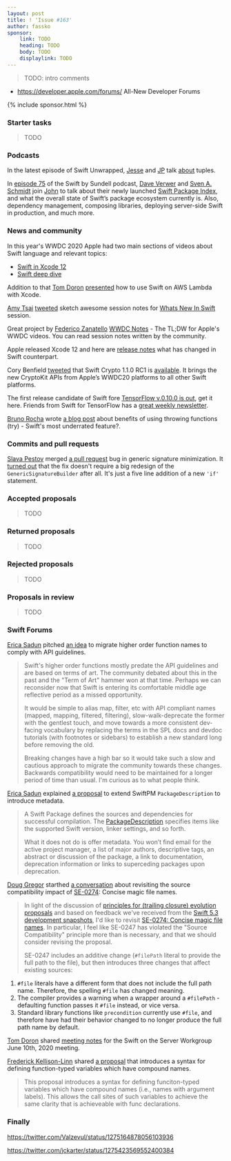```yaml
---
layout: post
title: ! 'Issue #163'
author: fassko
sponsor:
    link: TODO
    heading: TODO
    body: TODO
    displaylink: TODO
---
```


> TODO: intro comments

* https://developer.apple.com/forums/ All-New Developer Forums

<!--excerpt-->

{% include sponsor.html %}

### Starter tasks

> TODO

### Podcasts

In the latest episode of Swift Unwrapped, [Jesse](https://twitter.com/jesse_squires) and [JP](https://twitter.com/simjp) talk [about](https://spec.fm/podcasts/swift-unwrapped/fxMk4ipF) tuples.

In [episode 75](https://www.swiftbysundell.com/podcast/75/) of the Swift by Sundell podcast, [Dave Verwer](https://twitter.com/daveverwer) and [Sven A. Schmidt](https://twitter.com/_sa_s) join [John](https://twitter.com/johnsundell) to talk about their newly launched [Swift Package Index](https://swiftpackageindex.com/), and what the overall state of Swift’s package ecosystem currently is. Also, dependency management, composing libraries, deploying server-side Swift in production, and much more.

### News and community

In this year's WWDC 2020 Apple had two main sections of videos about Swift language and relevant topics:

* [Swift in Xcode 12](https://developer.apple.com/news/?id=4nh602ih)
* [Swift deep dive](https://developer.apple.com/news/?id=tjv7v7k1)

Addition to that [Tom Doron](https://twitter.com/tomerdoron) [presented](https://t.co/EjxMrRoGLj?amp=1) how to use Swift on AWS Lambda with Xcode.

[Amy Tsai](https://twitter.com/mousiechika) [tweeted](https://twitter.com/mousiechika/status/1275547535206166531) sketch awesome session notes for [Whats New In Swift](https://developer.apple.com/videos/play/wwdc2020/10170/) session.

Great project by [Federico Zanatello](https://twitter.com/zntfdr) [WWDC Notes](https://www.wwdcnotes.com/) - The TL;DW for Apple's WWDC videos. You can read session notes written by the community.

Apple released Xcode 12 and here are [release notes](https://developer.apple.com/documentation/xcode-release-notes/xcode-12-beta-release-notes#Swift) what has changed in Swift counterpart.

Cory Benfield [tweeted](https://twitter.com/Lukasaoz/status/1275167892510826502) that Swift Crypto 1.1.0 RC1 is [available](https://github.com/apple/swift-crypto/releases/tag/1.1.0-rc.1). It brings the new CryptoKit APIs from Apple’s WWDC20 platforms to all other Swift platforms.

The first release candidate of Swift fore [TensorFlow v.0.10.0 is out](https://github.com/tensorflow/swift/blob/master/Installation.md#release-candidates), get it here. Friends from Swift for TensorFlow has a [great weekly newsletter](https://www.s4tfnews.com/).

[Bruno Rocha](https://twitter.com/rockthebruno) wrote [a blog post](https://swiftrocks.com/benefits-of-throwing-functions-try-swift-underrated-feature) about benefits of using throwing functions (try) - Swift's most underrated feature?.

### Commits and pull requests

[Slava Pestov](https://twitter.com/slava_pestov) merged [a pull request](https://github.com/apple/swift/pull/32488) bug in generic signature minimization. It [turned out](https://twitter.com/slava_pestov/status/1274914547728515072) that the fix doesn't require a big redesign of the `GenericSignatureBuilder` after all. It's just a five line addition of a new `'if'` statement.

### Accepted proposals

> TODO

### Returned proposals

> TODO

### Rejected proposals

> TODO

### Proposals in review

> TODO

### Swift Forums

[Erica Sadun](https://twitter.com/ericasadun) pitched [an idea](https://forums.swift.org/t/returning-to-an-old-hobbyhorse-migrating-higher-order-function-names-to-comply-with-api-guidelines/37728) to migrate higher order function names to comply with API guidelines.

> Swift's higher order functions mostly predate the API guidelines and are based on terms of art. The community debated about this in the past and the "Term of Art" hammer won at that time. Perhaps we can reconsider now that Swift is entering its comfortable middle age reflective period as a missed opportunity.
>
> It would be simple to alias map, filter, etc with API compliant names (mapped, mapping, filtered, filtering), slow-walk-deprecate the former with the gentlest touch, and move towards a more consistent dev-facing vocabulary by replacing the terms in the SPL docs and devdoc tutorials (with footnotes or sidebars) to establish a new standard long before removing the old.
>
> Breaking changes have a high bar so it would take such a slow and cautious approach to migrate the community towards these changes. Backwards compatibility would need to be maintained for a longer period of time than usual. I'm curious as to what people think.

[Erica Sadun](https://twitter.com/ericasadun) explained [a proposal](https://forums.swift.org/t/extend-swiftpm-packagedescription-to-introduce-metadata/37722) to extend SwiftPM `PackageDescription` to introduce metadata.

> A Swift Package defines the sources and dependencies for successful compilation. The [PackageDescription](https://docs.swift.org/package-manager/) specifies items like the supported Swift version, linker settings, and so forth.
> 
> What it does not do is offer metadata. You won’t find email for the active project manager, a list of major authors, descriptive tags, an abstract or discussion of the package, a link to documentation, deprecation information or links to superceding packages upon deprecation.

[Doug Gregor](https://twitter.com/dgregor79) starthed [a conversation](https://forums.swift.org/t/revisiting-the-source-compatibility-impact-of-se-0274-concise-magic-file-names/37720) about revisiting the source compatibility impact of [SE-0274](https://github.com/apple/swift-evolution/blob/master/proposals/0274-magic-file.md): Concise magic file names.

> In light of the discussion of [principles for (trailing closure) evolution proposals](https://forums.swift.org/t/principles-for-trailing-closure-evolution-proposals/37265) and based on feedback we've received from the [Swift 5.3 development snapshots](https://swift.org/download/#snapshots), I'd like to revisit [SE-0274: Concise magic file names](https://github.com/apple/swift-evolution/blob/master/proposals/0274-magic-file.md). In particular, I feel like SE-0247 has violated the "Source Compatibility" principle more than is necessary, and that we should consider revising the proposal.
> 
> SE-0247 includes an additive change (`#filePath` literal to provide the full path to the file), but then introduces three changes that affect existing sources:
> 
1. `#file` literals have a different form that does not include the full path name. Therefore, the spelling `#file` has changed meaning.
2. The compiler provides a warning when a wrapper around a `#filePath` -defaulting function passes it `#file` instead, or vice versa.
3. Standard library functions like `precondition` currently use `#file`, and therefore have had their behavior changed to no longer produce the full path name by default.

[Tom Doron](https://forums.swift.org/u/tomerd) shared [meeting notes](https://forums.swift.org/t/june-10th-2020/37863) for the Swift on the Server Workgroup June 10th, 2020 meeting.

[Frederick Kellison-Linn](https://twitter.com/jumhyn) shared [a proposal](https://forums.swift.org/t/compound-variable-names/37963) that introduces a syntax for defining function-typed variables which have compound names.

> This proposal introduces a syntax for defining funciton-typed variables which have compound names (i.e., names with argument labels). This allows the call sites of such variables to achieve the same clarity that is achieveable with func declarations.

### Finally

https://twitter.com/Valzevul/status/1275164878056103936

https://twitter.com/jckarter/status/1275423569552400384
